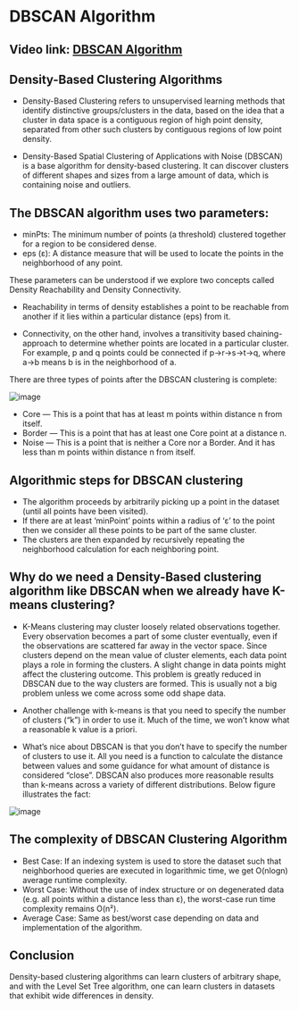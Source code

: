 # DBSCAN Algorithm

## Video link: [DBSCAN Algorithm](https://drive.google.com/file/d/119vTdq4XffAGq6Rtk90Ey7xxLxOd-Z1t/view?usp=sharing)

## Density-Based Clustering Algorithms
 
- Density-Based Clustering refers to unsupervised learning methods that identify distinctive groups/clusters in the data, based on the idea that a cluster in data space is a contiguous region of high point density, separated from other such clusters by contiguous regions of low point density.

- Density-Based Spatial Clustering of Applications with Noise (DBSCAN) is a base algorithm for density-based clustering. It can discover clusters of different shapes and sizes from a large amount of data, which is containing noise and outliers.

## The DBSCAN algorithm uses two parameters:

- minPts: The minimum number of points (a threshold) clustered together for a region to be considered dense.
- eps (ε): A distance measure that will be used to locate the points in the neighborhood of any point.

These parameters can be understood if we explore two concepts called Density Reachability and Density Connectivity.

- Reachability in terms of density establishes a point to be reachable from another if it lies within a particular distance (eps) from it.

- Connectivity, on the other hand, involves a transitivity based chaining-approach to determine whether points are located in a particular cluster. For example, p and q points could be connected if p->r->s->t->q, where a->b means b is in the neighborhood of a.


There are three types of points after the DBSCAN clustering is complete:

![image](https://user-images.githubusercontent.com/63282184/143666150-11e1df6e-6716-4376-bb8d-eb2724780cac.png)

- Core — This is a point that has at least m points within distance n from itself.
- Border — This is a point that has at least one Core point at a distance n.
- Noise — This is a point that is neither a Core nor a Border. And it has less than m points within distance n from itself.

## Algorithmic steps for DBSCAN clustering

- The algorithm proceeds by arbitrarily picking up a point in the dataset (until all points have been visited).
- If there are at least ‘minPoint’ points within a radius of ‘ε’ to the point then we consider all these points to be part of the same cluster.
- The clusters are then expanded by recursively repeating the neighborhood calculation for each neighboring point.

## Why do we need a Density-Based clustering algorithm like DBSCAN when we already have K-means clustering?

- K-Means clustering may cluster loosely related observations together. Every observation becomes a part of some cluster eventually, even if the observations are scattered far away in the vector space. Since clusters depend on the mean value of cluster elements, each data point plays a role in forming the clusters. A slight change in data points might affect the clustering outcome. This problem is greatly reduced in DBSCAN due to the way clusters are formed. This is usually not a big problem unless we come across some odd shape data.

- Another challenge with k-means is that you need to specify the number of clusters (“k”) in order to use it. Much of the time, we won’t know what a reasonable k value is a priori.

- What’s nice about DBSCAN is that you don’t have to specify the number of clusters to use it. All you need is a function to calculate the distance between values and some guidance for what amount of distance is considered “close”. DBSCAN also produces more reasonable results than k-means across a variety of different distributions. Below figure illustrates the fact:

![image](https://user-images.githubusercontent.com/63282184/143666195-12597caa-ec61-40d2-b97a-d02a4c3df4e5.png)

## The complexity of DBSCAN Clustering Algorithm
 

- Best Case: If an indexing system is used to store the dataset such that neighborhood queries are executed in logarithmic time, we get O(nlogn) average runtime complexity.
- Worst Case: Without the use of index structure or on degenerated data (e.g. all points within a distance less than ε), the worst-case run time complexity remains O(n²).
- Average Case: Same as best/worst case depending on data and implementation of the algorithm.

## Conclusion
 
Density-based clustering algorithms can learn clusters of arbitrary shape, and with the Level Set Tree algorithm, one can learn clusters in datasets that exhibit wide differences in density.
